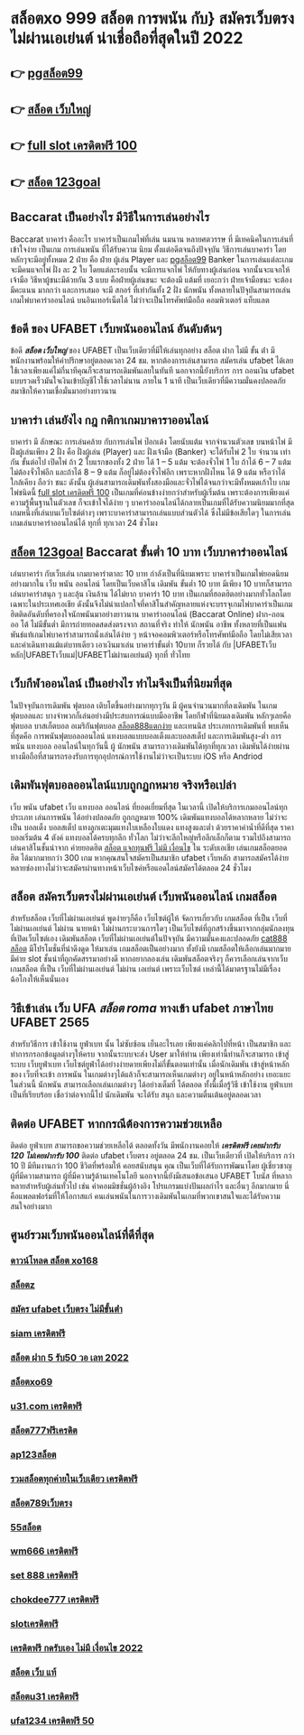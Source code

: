 # สล็อตxo 999  สล็อต การพนัน กับ} สมัครเว็บตรงไม่ผ่านเอเย่นต์   น่าเชื่อถือที่สุดในปี 2022 

## 👉 [pgสล็อต99](https://member.mabet.net/?action=login)
## 👉 [สล็อต เว็บใหญ่](https://mabet.net/)
## 👉 [full slot เครดิตฟรี 100](https://mabet.net/)
## 👉 [สล็อต 123goal](https://mabet.net/register/)

##  Baccarat  เป็นอย่างไร  มีวิธีในการเล่นอย่างไร 

 Baccarat บาคาร่า คืออะไร  บาคาร่าเป็นเกมไพ่ที่เล่น นมนาน หลายศตวรรษ  ที่ มีเทคนิคในการเล่นที่เข้าใจง่าย  เป็นเกม การเล่นพนัน ที่ได้รับความ นิยม ตั้งแต่อดีตจนถึงปัจจุบัน วิธีการเล่นบาคาร่า โดยหลักๆจะมีอยู่ทั้งหมด 2  ฝ่าย คือ ฝ่าย ผู้เล่น Player และ [pgสล็อต99](https://mabet.net/) Banker ในการเล่นแต่ละเกมจะมีคนแจกไพ่ ฝั่ง  ละ 2 ใบ โดยแต่ละรอบนั้น จะมีการแจกไพ่ ให้กับทางผู้เล่นก่อน จากนั้นจะแจกให้เจ้ามือ วิธีหาผู้ชนะมีด้วยกัน 3 แบบ คือฝ่ายผู้เล่นชนะ จะต้องมี แต้มที่ เยอะกว่า ฝ่ายเจ้ามือชนะ จะต้องมีคะแนน  มากกว่า  และการเสมอ จะมี สกอร์ ที่เท่ากันทั้ง 2 ฝั่ง  นักพนัน ทั้งหลายในปัจุบันสามารถเล่น  เกมไพ่บาคาร่าออนไลน์  บนอินเทอร์เน็ตได้ ไม่ว่าจะเป็นโทรศัพท์มือถือ คอมพิวเตอร์ แท็บแลต  


## ข้อดี ของ UFABET เว็บพนันออนไลน์  อันดับต้นๆ 

ข้อดี ***สล็อต เว็บใหญ่*** ของ UFABET เป็นเว็บเดียวที่มีให้เล่นทุกอย่าง  สล็อต ฝาก ไม่มี ขั้น ต่ํา มีพนักงานพร้อมให้คำปรึกษาอยู่ตลอดเวลา 24 ชม. หากต้องการเล่นสามารถ  สมัครเล่น ufabet  ได้เลยใช้เวลาเพียงแค่ไม่กี่นาทีคุณก็จะสามารถเดิมพันเลยในทันที นอกจากนี้ยังบริการ   การ ถอนเงิน ufabet แบบรวดเร็วมันใจเงินเข้าบัญชีไวใช้เวลาไม่นาน ภายใน 1 นาที เป็นเว็บเดียวที่มีความมั่นคงปลอดภัยสมาชิกให้ความเชื่อมั่นมาอย่างยาวนาน


## บาคาร่า เล่นยังไง กฎ กติกาเกมบาคาราออนไลน์

บาคาร่า มี  ลักษณะ  การเล่นคล้าย กับการเล่นไพ่ ป๊อกเด้ง โดยนับแต้ม จากจำนวนตัวเลข บนหน้าไพ่ มีฝั่งผู้เล่นเพียง 2 ฝั่ง คือ ฝั่งผู้เล่น (Player)  และ ฝั่งเจ้ามือ (Banker) จะได้รับไพ่ 2 ใบ จำนวน เท่ากัน  ขั้นต่อไป  เปิดไพ่ ถ้า 2 ใบแรกของทั้ง 2 ฝ่าย ได้ 1 – 5 แต้ม จะต้องจั่วไพ่ 1 ใบ ถ้าได้ 6 – 7 แต้ม ไม่ต้องจั่วไพ่อีก  และถ้าได้ 8 – 9 แต้ม ก็อยู่ไม่ต้องจั่วไพ่อีก เพราะหากฝั่งไหน ได้ 9 แต้ม หรือว่าได้ ใกล้เคียง ถือว่า ชนะ ดังนั้น ผู้เล่นสามารถเดิมพันทั้งสองมือและจั่วไพ่ได้จนกว่าจะมีทั้งหมดเก้าใบ  เกมไพ่ชนิดนี้  [full slot เครดิตฟรี 100](https://mabet.net/register/) เป็นเกมที่ค่อนข้างง่ายกว่าสำหรับผู้เริ่มต้น เพราะต้องการเพียงแค่ความรู้พื้นฐานในตัวเลข ก็จะเข้าใจได้ง่าย ๆ บาคาร่าออนไลน์ได้กลายเป็นเกมที่ได้รับความนิยมมากที่สุดเกมหนึ่งที่เล่นบนเว็บไซต์ต่างๆ เพราะบาคาร่าสามารถเล่นแบบส่วนตัวได้ ซึ่งไม่มีข้อเสียใดๆ ในการเล่นเกมเล่นบาคาร่าออนไลน์ได้ ทุกที่ ทุกเวลา 24 ชั่วโมง

##  [สล็อต 123goal](https://mabet.net/credit-free-new/) Baccarat ขั้นต่ำ 10 บาท เว็บบาคาร่าออนไลน์ 

 เล่นบาคาร่า  กับเว็บเล่น เกมบาคาร่าตาละ 10 บาท กำลังเป็นที่นิยมเพราะ บาคาร่าเป็นเกมไพ่ยอดนิยมอย่างมากใน เว็บ  พนัน ออนไลน์  โดยเป็นเว็บคาสิโน เดิมพัน ขั้นต่ำ 10 บาท มีเพียง 10 บาทก็สามารถเล่นบาคาร่าสนุก ๆ และลุ้น เงินล้าน  ได้ไม่ยาก บาคาร่า 10 บาท เป็นเกมที่ฮอตฮิตอย่างมากทั่วโลกโดยเฉพาะในประเทศเอเชีย ดังนั้นจึงไม่น่าแปลกใจที่คาสิโนสำคัญหลายแห่งจะบรรจุเกมไพ่บาคาร่าเป็นเกมฮิตติดอันดับที่ครองใจนักพนันมาอย่างยาวนาน บาคาร่าออนไลน์ (Baccarat Online)  ฝาก-ถอน ออ โต้ ไม่มีขั้นต่ำ มีการถ่ายทอดสดส่งตรงจาก สถานที่จริง ทำให้  นักพนัน อาชีพ  ทั้งหลายที่เป็นแฟนพันธ์แท้เกมไพ่บาคาร่าสามารถนั่งเล่นได้ง่าย ๆ หน้าจอคอมพิวเตอร์หรือโทรศัพท์มือถือ โดยไม่เสียเวลาและค่าเดินทางแม้แต่บาทเดียว เอาเงินมาเล่น บาคาร่าขั้นต่ำ 10บาท ก็รวยได้ กับ |UFABETเว็บหลัก|UFABETเว็บแม่|UFABETไม่ผ่านเอเย่นต์} ทุกที่ ทั่วไทย


##  เว็บกีฬาออนไลน์   เป็นอย่างไร  ทำไมจึงเป็นที่นิยมที่สุด

ในปัจจุบันการเดิมพัน ฟุตบอล เติบโตขึ้นอย่างมากทุกๆวัน มี ผู้คนจำนวนมากที่ลงเดิมพัน ในเกมฟุตบอลและ บางจำพวกก็เล่นอย่างมีประสบการณ์แบบมืออาชีพ โดยกีฬาที่นิยมลงเดิมพัน หลักๆเลยคือ ฟุตบอล บาสเก็ตบอล อเมริกันฟุตบอล [สล็อต888แตกง่าย](https://mabet.net/20-free-100/) และเทนนิส ประเภทการเดิมพันที่ พบเห็นที่สุดคือ  การพนันฟุตบอลออนไลน์  แทงบอลแบบบอลเต็งและบอลสเต็ป และการเดิมพันสูง-ต่ำ การพนัน  แทงบอล ออนไลน์ในทุกวันนี้  ผู้ นักพนัน สามารถวางเดิมพันได้ทุกที่ทุกเวลา เดิมพันได้ง่ายผ่านทางมือถือที่สามารถรองรับการทุกอุปกรณ์การใช้งานไม่ว่าจะเป็นระบบ iOS หรือ Andriod

##  เดิมพันฟุตบอลออนไลน์แบบถูกฏกหมาย จริงหรือเปล่า

 เว็บ พนัน ufabet  เว็บ แทงบอล ออนไลน์ ที่ยอดเยี่ยมที่สุด ในเวลานี้ เปิดให้บริการเกมออนไลน์ทุกประเภท  เล่นการพนัน ได้อย่างปลอดภัย ถูกกฏหมาย 100% เดิมพันแทงบอลได้หลากหลาย ไม่ว่าจะเป็น บอลเต็ง บอลสเต็ป แทงลูกเตะมุมแทงใบเหลืองใบแดง แทงสูงและต่ำ ด้วยราคาค่าน้ำที่ดีที่สุด ราคาบอลเริ่มต้น 4 ตังค์ แทงบอลได้ครบทุกลีก ทั่วโลก ไม่ว่าจะลีกใหญ่หรือลีกเล็กก็ตาม รวมไปถึงสามารถเล่นคาสิโนชั้นนำจาก ค่ายยอดฮิต [สล็อต แจกทุนฟรี ไม่มี เงื่อนไข](https://mabet.net/credit-free-50/) ใน ระดับเอเชีย เล่นเกมสล็อตยอดฮิต ได้มากมายกว่า 300 เกม หากคุณสนใจสมัครเป็นสมาชิก  ufabet เว็บหลัก  สามารถสมัครได้ง่ายหลายช่องทางไม่ว่าจะสมัครผ่านทางหน้าเว็บไซค์หรือแอดไลน์สมัครได้ตลอด 24 ชั่วโมง

## สล็อต  สมัครเว็บตรงไม่ผ่านเอเย่นต์   เว็บพนันออนไลน์  เกมสล็อต

สำหรับสล็อต   เว็บที่ไม่ผ่านเอเย่นต์ พูดง่ายๆก็คือ เว็บไซต์ผู้ให้ จัดการเกี่ยวกับ เกมสล็อต ที่เป็น  เว็บที่ไม่ผ่านเอเย่นต์ ไม่ผ่าน นายหน้า  ไม่ผ่านกระบวนการใดๆ เป็นเว็บไซต์ที่ถูกสร้างขึ้นมาจากกลุ่มนักลงทุนที่เปิดเว็บไซต์เอง  เดิมพันสล็อต  เว็บที่ไม่ผ่านเอเย่นต์ในปัจจุบัน มีความมั่นคงและปลอดภัย [cat888 สล็อต](https://member.mabet.net/?action=login) มีโปรโมชั่นที่น่าดึงดูด ให้มาเล่น เกมสล็อตเป็นอย่างมาก ทั้งยังมี เกมสล็อตให้เลือกเล่นมากมาย มีค่าย slot ชั้นนำที่ถูกคัดสรรมาอย่างดี หากอยากลองเล่น เดิมพันสล็อตจริงๆ ก็ควรเลือกเล่นจากเว็บเกมสล็อต ที่เป็น  เว็บที่ไม่ผ่านเอเย่นต์ ไม่ผ่าน เอเย่นต์  เพราะเว็บไซต์ เหล่านี้ได้มาตรฐานไม่มีเรื่องฉ้อโกงให้เห็นนั่นเอง


## วิธีเข้าเล่น เว็บ UFA ***สล็อต roma***  ทางเข้า ufabet ภาษาไทย UFABET 2565

สำหรับวิธีการ เข้าใช้งาน  ยูฟ่าเบท  นั้น ไม่ซับซ้อน เย็นอะไรเลย เพียงแค่คลิกไปที่หน้า เป็นสมาชิก และทำการกรอกข้อมูลต่างๆให้ครบ จากนั้นระบบจะส่ง User  มาให้ท่าน เพียงเท่านี้ท่านก็จะสามารถ เข้าสู่ระบบ  เว็บยูฟ่าเบท เว็บไซต์ยูฟ่าได้อย่างง่ายดายเพียงไม่กี่ขั้นตอนเท่านั้น เมื่อนักเดิมพัน เข้าสู่หน้าหลักของ เว็บที่จะเข้า การพนัน ในเกมต่างๆได้แล้วก็จะสามารถเห็นเกมต่างๆ อยู่ในหน้าหลักอย่าง เยอะแยะ ในส่วนนี้ นักพนัน สามารถเลือกเล่นเกมต่างๆ ได้อย่างเต็มที่  ได้ตลอด  ทั้งนี้เมื่อรู้วิธี เข้าใช้งาน  ยูฟ่าเบท  เป็นที่เรียบร้อย เชื่อว่าต่อจากนี้ไป นักเดิมพัน จะได้รับ สนุก และความตื่นเต้นอยู่ตลอดเวลา


## ติดต่อ UFABET หากกรณีต้องการความช่วยเหลือ

ติดต่อ ยูฟ่าเบท สามารถขอความช่วยเหลือได้  ตลอดทั้งวัน มีพนักงานคอยให้ ***เครดิตฟรี เคยฝากรับ 120 ไม่เคยฝากรับ 100*** ติดต่อ ufabet เว็บตรง อยู่ตลอด 24 ชม. เป็นเว็บเดียวที่  เปิดให้บริการ กว่า 10 ปี มีทีมงานกว่า 100 ชีวิตที่พร้อมให้ คอยสนับสนุน คุณ เป็นเว็บที่ได้รับการพัฒนาโดย ผู้เชี่ยวชาญ ผู้ที่มีความสามารถ ผู้ที่มีความรู้ด้านเทคโนโลยี นอกจากนี้ยังมีเสนอข้อเสนอ UFABET โบนัส  ที่หลากหลายสำหรับผู้เล่นทั่วไป เช่น ค่าคอมมิชชั่นผู้อ้างอิง โปรแกรมแบ่งปันผลกำไร และอื่นๆ อีกมากมาย นี่คือแพลตฟอร์มที่ให้โอกาสแก่ คนเล่นพนันในการวางเดิมพันในเกมที่พวกเขาสนใจและได้รับความสนใจอย่างมาก

## ศูนย์รวมเว็บพนันออนไลน์ที่ดีที่สุด

### [ดาวน์โหลด สล็อต xo168](https://atom.io/themes/สล็อตเว็บตรง%20MABET.net%20สล็อต66%20008%20สล็อต%20สล็อตแตกหนัก%2020รับ100)
### [สล็อตz](https://atom.io/themes/สล็อตเว็บตรง%20MABET.net%20สมัคร%20ufabet%20ฝากถอนไม่มีขั้นต่ำ%20008%20สล็อต%20สล็อตแตกหนัก%2020รับ100)
### [สมัคร ufabet เว็บตรง ไม่มีขั้นต่ํา](https://atom.io/themes/สล็อตเว็บตรง%20MABET.net%20เว็บ%20เครดิตฟรี%20ยืนยันเบอร์ล่าสุด2021%20008%20สล็อต%20สล็อตแตกหนัก%2020รับ100)
### [siam เครดิตฟรี](https://atom.io/themes/สล็อตเว็บตรง%20MABET.net%20สล็อต%20pp%20ทดลองเล่น%20008%20สล็อต%20สล็อตแตกหนัก%2020รับ100)
### [สล็อต ฝาก 5 รับ50 วอ เลท 2022](https://atom.io/themes/สล็อตเว็บตรง%20MABET.net%20เว็บ%20รวม%20สล็อต%20ทุก%20ค่าย%20ฝาก%20ถอน%20ไม่มี%20ขั้น%20ต่ํา%20008%20สล็อต%20สล็อตแตกหนัก%2020รับ100)
### [สล็อตxo69](https://atom.io/themes/สล็อตเว็บตรง%20MABET.net%20ยืนยันเบอร์%20รับ%20เครดิตฟรี%20188%20008%20สล็อต%20สล็อตแตกหนัก%2020รับ100)
### [u31.com เครดิตฟรี](https://atom.io/themes/สล็อตเว็บตรง%20MABET.net%20สล็อต%20เว็บตรง%20ฝากถอน%20ไม่มี%20ขั้น%20ต่ํา%20008%20สล็อต%20สล็อตแตกหนัก%2020รับ100)
### [สล็อต777ฟรีเครดิต](https://atom.io/themes/สล็อตเว็บตรง%20MABET.net%20สล็อต66%20008%20สล็อต%20สล็อตแตกหนัก%2020รับ100)
### [ap123สล็อต](https://atom.io/themes/สล็อตเว็บตรง%20MABET.net%20สล็อต%20777%20เครดิตฟรี%20ล่าสุด%20วันนี้%20008%20สล็อต%20สล็อตแตกหนัก%2020รับ100)
### [รวมสล็อตทุกค่ายในเว็บเดียว เครดิตฟรี](https://atom.io/themes/สล็อตเว็บตรง%20MABET.net%20สล็อต66%20008%20สล็อต%20สล็อตแตกหนัก%2020รับ100)
### [สล็อต789เว็บตรง](https://atom.io/themes/สล็อตเว็บตรง%20MABET.net%20บา%20ค่า%20ร่า%201688%20เครดิตฟรี%20008%20สล็อต%20สล็อตแตกหนัก%2020รับ100)
### [55สล็อต](https://atom.io/themes/สล็อตเว็บตรง%20MABET.net%20ซุปเปอร์สล็อต1234%20เครดิตฟรี50%20008%20สล็อต%20สล็อตแตกหนัก%2020รับ100)
### [wm666 เครดิตฟรี](https://atom.io/themes/สล็อตเว็บตรง%20MABET.net%20pxj%20เครดิตฟรี%20ดาวน์โหลด%20008%20สล็อต%20สล็อตแตกหนัก%2020รับ100)
### [set 888 เครดิตฟรี](https://atom.io/themes/สล็อตเว็บตรง%20MABET.net%20superslot%20เครดิตฟรี%2050%20ยืนยันเบอร์%20ใหม่ล่าสุด2022%20008%20สล็อต%20สล็อตแตกหนัก%2020รับ100)
### [chokdee777 เครดิตฟรี](https://atom.io/themes/สล็อตเว็บตรง%20MABET.net%20ส%20กาย%20สปอร์ต%20สล็อต%20008%20สล็อต%20สล็อตแตกหนัก%2020รับ100)
### [slotเครดิตฟรี](https://atom.io/themes/สล็อตเว็บตรง%20MABET.net%20เครดิตฟรี%20ไม่ต้องฝาก%20ไม่ต้องแชร์%202022%20ล่าสุด%20008%20สล็อต%20สล็อตแตกหนัก%2020รับ100)
### [เครดิตฟรี กดรับเอง ไม่มี เงื่อนไข 2022](https://atom.io/themes/สล็อตเว็บตรง%20MABET.net%20สล็อต%20nemo%20008%20สล็อต%20สล็อตแตกหนัก%2020รับ100)
### [สล็อต เว็บ แท้](https://atom.io/themes/สล็อตเว็บตรง%20MABET.net%20เครดิตฟรี%20กดรับเอง%20ยืนยันเบอร์ล่าสุด%20008%20สล็อต%20สล็อตแตกหนัก%2020รับ100)
### [สล็อตu31 เครดิตฟรี](https://atom.io/themes/สล็อตเว็บตรง%20MABET.net%20เครดิตฟรี%2030%20ถอนได้%20300%20008%20สล็อต%20สล็อตแตกหนัก%2020รับ100)
### [ufa1234 เครดิตฟรี 50](https://atom.io/themes/สล็อตเว็บตรง%20MABET.net%20r666สล็อต%20008%20สล็อต%20สล็อตแตกหนัก%2020รับ100)